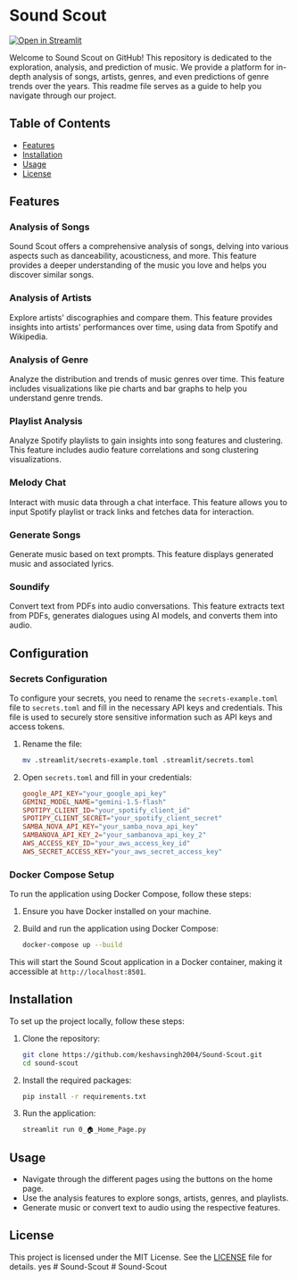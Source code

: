 # Sound Scout

[![Open in Streamlit][share_badge]][share_link]

[share_badge]: https://static.streamlit.io/badges/streamlit_badge_black_white.svg
[share_link]: https://sound-scout.streamlit.app

Welcome to Sound Scout on GitHub! This repository is dedicated to the exploration, analysis, and prediction of music. We provide a platform for in-depth analysis of songs, artists, genres, and even predictions of genre trends over the years. This readme file serves as a guide to help you navigate through our project.

## Table of Contents

- [Features](#features)
- [Installation](#installation)
- [Usage](#usage)
- [License](#license)

## Features

### Analysis of Songs

Sound Scout offers a comprehensive analysis of songs, delving into various aspects such as danceability, acousticness, and more. This feature provides a deeper understanding of the music you love and helps you discover similar songs.

### Analysis of Artists

Explore artists' discographies and compare them. This feature provides insights into artists' performances over time, using data from Spotify and Wikipedia.

### Analysis of Genre

Analyze the distribution and trends of music genres over time. This feature includes visualizations like pie charts and bar graphs to help you understand genre trends.

### Playlist Analysis

Analyze Spotify playlists to gain insights into song features and clustering. This feature includes audio feature correlations and song clustering visualizations.

### Melody Chat

Interact with music data through a chat interface. This feature allows you to input Spotify playlist or track links and fetches data for interaction.

### Generate Songs

Generate music based on text prompts. This feature displays generated music and associated lyrics.

### Soundify

Convert text from PDFs into audio conversations. This feature extracts text from PDFs, generates dialogues using AI models, and converts them into audio.

## Configuration

### Secrets Configuration

To configure your secrets, you need to rename the `secrets-example.toml` file to `secrets.toml` and fill in the necessary API keys and credentials. This file is used to securely store sensitive information such as API keys and access tokens.

1. Rename the file:

   ```bash
   mv .streamlit/secrets-example.toml .streamlit/secrets.toml
   ```

2. Open `secrets.toml` and fill in your credentials:
   ```toml
   google_API_KEY="your_google_api_key"
   GEMINI_MODEL_NAME="gemini-1.5-flash"
   SPOTIPY_CLIENT_ID="your_spotify_client_id"
   SPOTIPY_CLIENT_SECRET="your_spotify_client_secret"
   SAMBA_NOVA_API_KEY="your_samba_nova_api_key"
   SAMBANOVA_API_KEY_2="your_sambanova_api_key_2"
   AWS_ACCESS_KEY_ID="your_aws_access_key_id"
   AWS_SECRET_ACCESS_KEY="your_aws_secret_access_key"
   ```

### Docker Compose Setup

To run the application using Docker Compose, follow these steps:

1. Ensure you have Docker installed on your machine.

2. Build and run the application using Docker Compose:

   ```bash
   docker-compose up --build
   ```

This will start the Sound Scout application in a Docker container, making it accessible at `http://localhost:8501`.

## Installation

To set up the project locally, follow these steps:

1. Clone the repository:

   ```bash
   git clone https://github.com/keshavsingh2004/Sound-Scout.git
   cd sound-scout
   ```

2. Install the required packages:

   ```bash
   pip install -r requirements.txt
   ```

3. Run the application:
   ```bash
   streamlit run 0_🏠_Home_Page.py
   ```

## Usage

- Navigate through the different pages using the buttons on the home page.
- Use the analysis features to explore songs, artists, genres, and playlists.
- Generate music or convert text to audio using the respective features.

## License

This project is licensed under the MIT License. See the [LICENSE](LICENSE) file for details.
yes
#   S o u n d - S c o u t  
 # Sound-Scout
